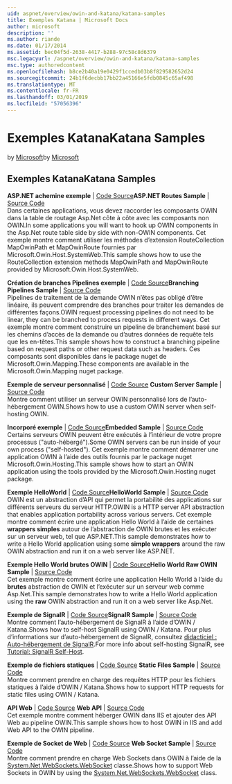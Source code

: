 ```yaml
---
uid: aspnet/overview/owin-and-katana/katana-samples
title: Exemples Katana | Microsoft Docs
author: microsoft
description: ''
ms.author: riande
ms.date: 01/17/2014
ms.assetid: bec04f5d-2638-4417-b288-97c58c8d6379
msc.legacyurl: /aspnet/overview/owin-and-katana/katana-samples
msc.type: authoredcontent
ms.openlocfilehash: b8ce2b40a19e0429f1ccedb03b8f829582652d24
ms.sourcegitcommit: 24b1f6decbb17bb22a45166e5fdb0845c65af498
ms.translationtype: MT
ms.contentlocale: fr-FR
ms.lasthandoff: 03/01/2019
ms.locfileid: "57056396"
---
```

<a name="katana-samples"></a><span data-ttu-id="f0204-102">Exemples Katana</span><span class="sxs-lookup"><span data-stu-id="f0204-102">Katana Samples</span></span>
====================
<span data-ttu-id="f0204-103">by [Microsoft](https://github.com/microsoft)</span><span class="sxs-lookup"><span data-stu-id="f0204-103">by [Microsoft](https://github.com/microsoft)</span></span>

## <a name="katana-samples"></a><span data-ttu-id="f0204-104">Exemples Katana</span><span class="sxs-lookup"><span data-stu-id="f0204-104">Katana Samples</span></span>

<span data-ttu-id="f0204-105">**ASP.NET achemine exemple** | [Code Source](https://github.com/aspnet/samples/tree/master/samples/aspnet/Katana/AspNetRoutes)</span><span class="sxs-lookup"><span data-stu-id="f0204-105">**ASP.NET Routes Sample** | [Source Code](https://github.com/aspnet/samples/tree/master/samples/aspnet/Katana/AspNetRoutes)</span></span>  
<span data-ttu-id="f0204-106">Dans certaines applications, vous devez raccorder les composants OWIN dans la table de routage Asp.Net côte à côte avec les composants non OWIN.</span><span class="sxs-lookup"><span data-stu-id="f0204-106">In some applications you will want to hook up OWIN components in the Asp.Net route table side by side with non-OWIN components.</span></span> <span data-ttu-id="f0204-107">Cet exemple montre comment utiliser les méthodes d’extension RouteCollection MapOwinPath et MapOwinRoute fournies par Microsoft.Owin.Host.SystemWeb.</span><span class="sxs-lookup"><span data-stu-id="f0204-107">This sample shows how to use the RouteCollection extension methods MapOwinPath and MapOwinRoute provided by Microsoft.Owin.Host.SystemWeb.</span></span>

<span data-ttu-id="f0204-108">**Création de branches Pipelines exemple** | [Code Source](https://github.com/aspnet/samples/tree/master/samples/aspnet/Katana/BranchingPipelines)</span><span class="sxs-lookup"><span data-stu-id="f0204-108">**Branching Pipelines Sample** | [Source Code](https://github.com/aspnet/samples/tree/master/samples/aspnet/Katana/BranchingPipelines)</span></span>  
<span data-ttu-id="f0204-109">Pipelines de traitement de la demande OWIN n’êtes pas obligé d’être linéaire, ils peuvent comprendre des branches pour traiter les demandes de différentes façons.</span><span class="sxs-lookup"><span data-stu-id="f0204-109">OWIN request processing pipelines do not need to be linear, they can be branched to process requests in different ways.</span></span> <span data-ttu-id="f0204-110">Cet exemple montre comment construire un pipeline de branchement basé sur les chemins d’accès de la demande ou d’autres données de requête tels que les en-têtes.</span><span class="sxs-lookup"><span data-stu-id="f0204-110">This sample shows how to construct a branching pipeline based on request paths or other request data such as headers.</span></span> <span data-ttu-id="f0204-111">Ces composants sont disponibles dans le package nuget de Microsoft.Owin.Mapping.</span><span class="sxs-lookup"><span data-stu-id="f0204-111">These components are available in the Microsoft.Owin.Mapping nuget package.</span></span>

<span data-ttu-id="f0204-112">**Exemple de serveur personnalisé** | [Code Source](https://github.com/aspnet/samples/tree/master/samples/aspnet/Katana/CustomServer) </span><span class="sxs-lookup"><span data-stu-id="f0204-112">**Custom Server Sample** | [Source Code](https://github.com/aspnet/samples/tree/master/samples/aspnet/Katana/CustomServer) </span></span>  
<span data-ttu-id="f0204-113">Montre comment utiliser un serveur OWIN personnalisé lors de l’auto-hébergement OWIN.</span><span class="sxs-lookup"><span data-stu-id="f0204-113">Shows how to use a custom OWIN server when self-hosting OWIN.</span></span>

<span data-ttu-id="f0204-114">**Incorporé exemple** | [Code Source](https://github.com/aspnet/samples/tree/master/samples/aspnet/Katana/Embedded)</span><span class="sxs-lookup"><span data-stu-id="f0204-114">**Embedded Sample** | [Source Code](https://github.com/aspnet/samples/tree/master/samples/aspnet/Katana/Embedded)</span></span>  
<span data-ttu-id="f0204-115">Certains serveurs OWIN peuvent être exécutés à l’intérieur de votre propre processus (&quot;auto-hébergé&quot;).</span><span class="sxs-lookup"><span data-stu-id="f0204-115">Some OWIN servers can be run inside of your own process (&quot;self-hosted&quot;).</span></span> <span data-ttu-id="f0204-116">Cet exemple montre comment démarrer une application OWIN à l’aide des outils fournis par le package nuget Microsoft.Owin.Hosting.</span><span class="sxs-lookup"><span data-stu-id="f0204-116">This sample shows how to start an OWIN application using the tools provided by the Microsoft.Owin.Hosting nuget package.</span></span>

<span data-ttu-id="f0204-117">**Exemple HelloWorld** | [Code Source](https://github.com/aspnet/samples/tree/master/samples/aspnet/Katana/HelloWorld)</span><span class="sxs-lookup"><span data-stu-id="f0204-117">**HelloWorld Sample** | [Source Code](https://github.com/aspnet/samples/tree/master/samples/aspnet/Katana/HelloWorld)</span></span>  
<span data-ttu-id="f0204-118">OWIN est un abstraction d’API qui permet la portabilité des applications sur différents serveurs du serveur HTTP.</span><span class="sxs-lookup"><span data-stu-id="f0204-118">OWIN is a HTTP server API abstraction that enables application portability across various servers.</span></span> <span data-ttu-id="f0204-119">Cet exemple montre comment écrire une application Hello World à l’aide de certaines **wrappers simples** autour de l’abstraction de OWIN brutes et les exécuter sur un serveur web, tel que ASP.NET.</span><span class="sxs-lookup"><span data-stu-id="f0204-119">This sample demonstrates how to write a Hello World application using some **simple wrappers** around the raw OWIN abstraction and run it on a web server like ASP.NET.</span></span>

<span data-ttu-id="f0204-120">**Exemple Hello World brutes OWIN** | [Code Source](https://github.com/aspnet/samples/tree/master/samples/aspnet/Katana/HelloWorldRawOwin)</span><span class="sxs-lookup"><span data-stu-id="f0204-120">**Hello World Raw OWIN Sample** | [Source Code](https://github.com/aspnet/samples/tree/master/samples/aspnet/Katana/HelloWorldRawOwin)</span></span>  
<span data-ttu-id="f0204-121">Cet exemple montre comment écrire une application Hello World à l’aide du **brutes** abstraction de OWIN et l’exécuter sur un serveur web comme Asp.Net.</span><span class="sxs-lookup"><span data-stu-id="f0204-121">This sample demonstrates how to write a Hello World application using the **raw** OWIN abstraction and run it on a web server like Asp.Net.</span></span>

<span data-ttu-id="f0204-122">**Exemple de SignalR** | [Code Source](https://github.com/aspnet/samples/tree/master/samples/aspnet/Katana/SignalR)</span><span class="sxs-lookup"><span data-stu-id="f0204-122">**SignalR Sample** | [Source Code](https://github.com/aspnet/samples/tree/master/samples/aspnet/Katana/SignalR)</span></span>  
<span data-ttu-id="f0204-123">Montre comment l’auto-hébergement de SignalR à l’aide d’OWIN / Katana.</span><span class="sxs-lookup"><span data-stu-id="f0204-123">Shows how to self-host SignalR using OWIN / Katana.</span></span> <span data-ttu-id="f0204-124">Pour plus d’informations sur d’auto-hébergement de SignalR, consultez [didacticiel : Auto-hébergement de SignalR](../../../signalr/overview/deployment/tutorial-signalr-self-host.md).</span><span class="sxs-lookup"><span data-stu-id="f0204-124">For more info about self-hosting SignalR, see [Tutorial: SignalR Self-Host](../../../signalr/overview/deployment/tutorial-signalr-self-host.md).</span></span>

<span data-ttu-id="f0204-125">**Exemple de fichiers statiques** | [Code Source](https://github.com/aspnet/samples/tree/master/samples/aspnet/Katana/StaticFilesSample) </span><span class="sxs-lookup"><span data-stu-id="f0204-125">**Static Files Sample** | [Source Code](https://github.com/aspnet/samples/tree/master/samples/aspnet/Katana/StaticFilesSample) </span></span>  
<span data-ttu-id="f0204-126">Montre comment prendre en charge des requêtes HTTP pour les fichiers statiques à l’aide d’OWIN / Katana.</span><span class="sxs-lookup"><span data-stu-id="f0204-126">Shows how to support HTTP requests for static files using OWIN / Katana.</span></span>

<span data-ttu-id="f0204-127">**API Web** | [Code Source](https://github.com/aspnet/samples/tree/master/samples/aspnet/Katana/WebApi) </span><span class="sxs-lookup"><span data-stu-id="f0204-127">**Web API** | [Source Code](https://github.com/aspnet/samples/tree/master/samples/aspnet/Katana/WebApi) </span></span>  
<span data-ttu-id="f0204-128">Cet exemple montre comment héberger OWIN dans IIS et ajouter des API Web au pipeline OWIN.</span><span class="sxs-lookup"><span data-stu-id="f0204-128">This sample shows how to host OWIN in IIS and add Web API to the OWIN pipeline.</span></span>

<span data-ttu-id="f0204-129">**Exemple de Socket de Web** | [Code Source](https://github.com/aspnet/samples/tree/master/samples/aspnet/Katana/WebSocketSample) </span><span class="sxs-lookup"><span data-stu-id="f0204-129">**Web Socket Sample** | [Source Code](https://github.com/aspnet/samples/tree/master/samples/aspnet/Katana/WebSocketSample) </span></span>  
<span data-ttu-id="f0204-130">Montre comment prendre en charge Web Sockets dans OWIN à l’aide de la [System.Net.WebSockets.WebSocket](https://msdn.microsoft.com/library/system.net.websockets.websocket(v=vs.110).aspx) classe.</span><span class="sxs-lookup"><span data-stu-id="f0204-130">Shows how to support Web Sockets in OWIN by using the [System.Net.WebSockets.WebSocket](https://msdn.microsoft.com/library/system.net.websockets.websocket(v=vs.110).aspx) class.</span></span>
